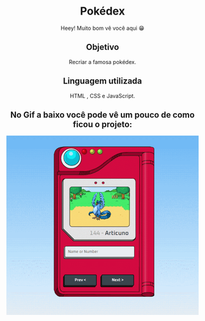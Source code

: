 <div align="center">
<h1 align="center">Pokédex</h1>
</div>

<p align="center">
  Heey! Muito bom vê você aqui 😁
</p>

<h2 align="center"> Objetivo </h2>
<p align="center">
Recriar a famosa pokédex. 
</p>
<h2 align="center"> Linguagem utilizada </h2>
<p align="center">
HTML , CSS e JavaScript. 
</p>

<h2 align="center"> No Gif a baixo você pode vê um pouco de como ficou o projeto: <br /></h2>

![gif da pokedex](https://github.com/eduardolm6/Pokedex/blob/main/pokedex.gif)

